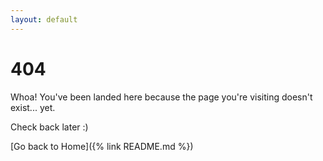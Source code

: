 ```yaml
---
layout: default
---
```

# 404
Whoa! You've been landed here because the page you're visiting doesn't exist... yet.

Check back later :)

[Go back to Home]({% link README.md %})